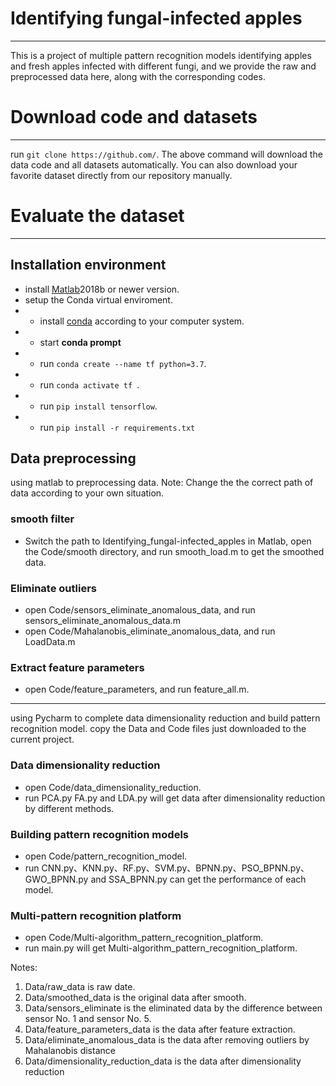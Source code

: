 ﻿# Identifying fungal-infected apples
***
This is a project of multiple pattern recognition models identifying apples and fresh apples infected with different fungi, and we provide the raw and preprocessed data here, along with the corresponding codes.

#  Download code and datasets
***
run `git clone https://github.com/`.
The above command will download the data  code and all datasets automatically. You can also download your favorite dataset directly from our repository manually.

# Evaluate the dataset 
***
## Installation environment
- install [Matlab](https://ww2.mathworks.cn/products/matlab.html)2018b or newer version.
- setup the Conda virtual enviroment.
- * install [conda](https://www.anaconda.com) according to your computer system.
-  * start **conda prompt**
-  * run `conda create --name tf python=3.7`.
-  * run `conda activate tf `.
-  * run `pip install tensorflow`.
-  * run `pip install -r requirements.txt`
## Data preprocessing
using matlab to preprocessing data.
Note: Change the the correct path of  data according to your own situation.
### smooth filter
+  Switch the path to Identifying_fungal-infected_apples in Matlab, open the Code/smooth directory, and run smooth_load.m to get the smoothed data.
### Eliminate outliers
+ open Code/sensors_eliminate_anomalous_data, and run sensors_eliminate_anomalous_data.m
+ open Code/Mahalanobis_eliminate_anomalous_data, and run LoadData.m	
### Extract feature parameters
+ open Code/feature_parameters, and run feature_all.m.

***
using Pycharm to complete data dimensionality reduction and build pattern recognition model.
copy the Data and Code files just downloaded to the current project.
### Data dimensionality reduction
+ open Code/data_dimensionality_reduction.
+ run PCA.py FA.py and LDA.py will get data after dimensionality reduction by different methods.
### Building pattern recognition models
+ open Code/pattern_recognition_model.
+ run CNN.py、KNN.py、RF.py、SVM.py、BPNN.py、PSO_BPNN.py、GWO_BPNN.py and SSA_BPNN.py can get the performance of each model.
### Multi-pattern recognition platform
+ open Code/Multi-algorithm_pattern_recognition_platform.
+ run main.py will get Multi-algorithm_pattern_recognition_platform.

Notes:

 1. Data/raw_data is  raw date.
 2. Data/smoothed_data is the original data after smooth.
 3. Data/sensors_eliminate is  the eliminated data by the difference between sensor No. 1 and sensor No. 5.
 4. Data/feature_parameters_data is the data after feature extraction.
 5. Data/eliminate_anomalous_data is the data after removing outliers by Mahalanobis distance
 6. Data/dimensionality_reduction_data is the data after dimensionality reduction
